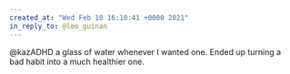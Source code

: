 ```yaml
---
created_at: "Wed Feb 10 16:10:41 +0000 2021"
in_reply_to: @leo_guinan
---
```


@kazADHD a glass of water whenever I wanted one. Ended up turning a bad habit into a much healthier one.